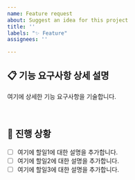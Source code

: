 ```yaml
---
name: Feature request
about: Suggest an idea for this project
title: ''
labels: "✨ Feature"
assignees: ''

---
```


## 📋 기능 요구사항 상세 설명
여기에 상세한 기능 요구사항을 기술합니다.

<br/>

## 🚀 진행 상황
- [ ] 여기에 할일1에 대한 설명을 추가합니다.
- [ ] 여기에 할일2에 대한 설명을 추가합니다.
- [ ] 여기에 할일3에 대한 설명을 추가합니다.
